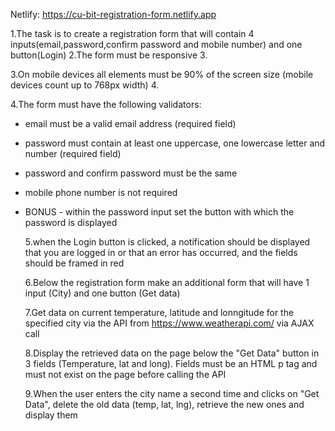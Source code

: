 Netlify: https://cu-bit-registration-form.netlify.app

1.The task is to create a registration form that will contain 4 inputs(email,password,confirm password and mobile number) and one button(Login)
2.The form must be responsive 3.

3.On mobile devices all elements must be 90% of the screen size (mobile devices count up to 768px width) 4.

4.The form must have the following validators:

- email must be a valid email address (required field)
- password must contain at least one uppercase, one lowercase letter and number (required field)
- password and confirm password must be the same
- mobile phone number is not required
- BONUS - within the password input set the button with which the password is displayed

  5.when the Login button is clicked, a notification should be displayed that you are logged in or that an error has occurred, and the fields should be framed in red

  6.Below the registration form make an additional form that will have 1 input (City) and one button (Get data)

  7.Get data on current temperature, latitude and lonngitude for the specified city via the API from https://www.weatherapi.com/ via AJAX call

  8.Display the retrieved data on the page below the "Get Data" button in 3 fields (Temperature, lat and long). Fields must be an HTML p tag and must not exist on the page before calling the API

  9.When the user enters the city name a second time and clicks on "Get Data", delete the old data (temp, lat, lng), retrieve the new ones and display them
